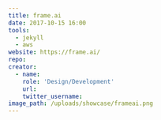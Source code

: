 ```yaml
---
title: frame.ai
date: 2017-10-15 16:00
tools:
  - jekyll
  - aws
website: https://frame.ai/
repo:
creator:
  - name:
    role: 'Design/Development'
    url:
    twitter_username:
image_path: /uploads/showcase/frameai.png
---
```

